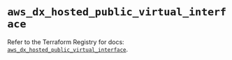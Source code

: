 # `aws_dx_hosted_public_virtual_interface`

Refer to the Terraform Registry for docs: [`aws_dx_hosted_public_virtual_interface`](https://registry.terraform.io/providers/hashicorp/aws/6.0.0/docs/resources/dx_hosted_public_virtual_interface).
